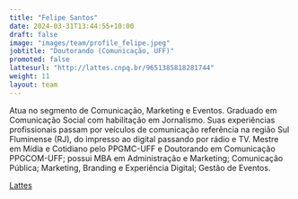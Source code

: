 ```yaml
---
title: "Felipe Santos"
date: 2024-03-31T13:44:55+10:00
draft: false
image: "images/team/profile_felipe.jpeg"
jobtitle: "Doutorando (Comunicação, UFF)"
promoted: false
lattesurl: "http://lattes.cnpq.br/9651385818281744"
weight: 11
layout: team
---
```


Atua no segmento de Comunicação, Marketing e Eventos. Graduado em Comunicação Social com habilitação em Jornalismo. Suas experiências profissionais passam por veículos de comunicação referência na região Sul Fluminense (RJ), do impresso ao digital passando por rádio e TV. Mestre em Mídia e Cotidiano pelo PPGMC-UFF e Doutorando em Comunicação PPGCOM-UFF; possui MBA em Administração e Marketing; Comunicação Pública; Marketing, Branding e Experiência Digital; Gestão de Eventos.

<a href="http://lattes.cnpq.br/9651385818281744">Lattes</a>
